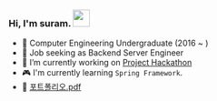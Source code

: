 ### Hi, I'm suram. <img src = "https://user-images.githubusercontent.com/35549653/89557319-91e4e500-d84d-11ea-9566-47a14f57b06c.gif" width = "30px">

- 🥨 Computer Engineering Undergraduate (2016 ~ ) 
- 🎃 Job seeking as Backend Server Engineer 
- 🚀 I’m currently working on [Project Hackathon](https://github.com/su-ram/Hongik_Hackathon)
- 🎮 I'm currently learning `Spring Framework`. 
- 🌈 [포트폴리오.pdf](https://drive.google.com/file/d/1ZPn-vvIHSIZSq1XEGlZJbWo0Buk3Pzcb/view?usp=sharing)

